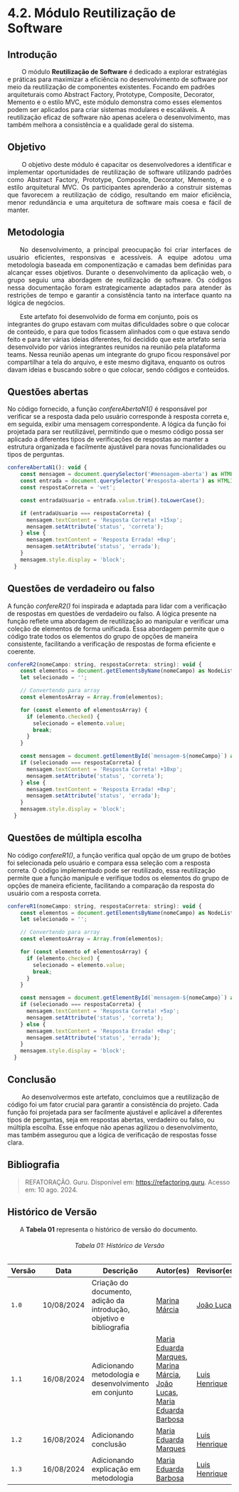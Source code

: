 # 4.2. Módulo Reutilização de Software

## **Introdução**

    
&emsp;&emsp; O módulo **Reutilização de Software** é dedicado a explorar estratégias e práticas para maximizar a eficiência no desenvolvimento de software por meio da reutilização de componentes existentes. Focando em padrões arquiteturais como Abstract Factory, Prototype, Composite, Decorator, Memento e o estilo MVC, este módulo demonstra como esses elementos podem ser aplicados para criar sistemas modulares e escaláveis. A reutilização eficaz de software não apenas acelera o desenvolvimento, mas também melhora a consistência e a qualidade geral do sistema.


## **Objetivo**

<p align="justify">
&emsp;&emsp; O objetivo deste módulo é capacitar os desenvolvedores a identificar e implementar oportunidades de reutilização de software utilizando padrões como Abstract Factory, Prototype, Composite, Decorator, Memento, e o estilo arquitetural MVC. Os participantes aprenderão a construir sistemas que favorecem a reutilização de código, resultando em maior eficiência, menor redundância e uma arquitetura de software mais coesa e fácil de manter.
</p>

## **Metodologia**

<p align="justify">
&emsp;&emsp;No desenvolvimento, a principal preocupação foi criar interfaces de usuário eficientes, responsivas e acessíveis. A equipe adotou uma metodologia baseada em componentização e camadas bem definidas para alcançar esses objetivos. Durante o desenvolvimento da aplicação web, o grupo seguiu uma abordagem de reutilização de software. Os códigos nessa documentação foram estrategicamente adaptados para atender às restrições de tempo e garantir a consistência tanto na interface quanto na lógica de negócios.


&emsp;&emsp;Este artefato foi desenvolvido de forma em conjunto, pois os integrantes do grupo estavam com muitas dificuldades sobre o que colocar de conteúdo, e para que todos ficassem alinhados com o que estava sendo feito e para ter várias ideias diferentes, foi decidido que este artefato seria desenvolvido por vários integrantes reunidos na reunião pela plataforma teams. Nessa reunião apenas um integrante do grupo ficou responsável por compartilhar a tela do arquivo, e este mesmo digitava, enquanto os outros davam ideias e buscando sobre o que colocar, sendo códigos e conteúdos.
</p>

## **Questões abertas**

No código fornecido, a função *confereAbertaN1()* é responsável por verificar se a resposta dada pelo usuário corresponde à resposta correta e, em seguida, exibir uma mensagem correspondente. A lógica da função foi projetada para ser reutilizável, permitindo que o mesmo código possa ser aplicado a diferentes tipos de verificações de respostas ao manter a estrutura organizada e facilmente ajustável para novas funcionalidades ou tipos de perguntas.

```js
confereAbertaN1(): void {
    const mensagem = document.querySelector('#mensagem-aberta') as HTMLElement;
    const entrada = document.querySelector('#resposta-aberta') as HTMLInputElement;
    const respostaCorreta = 'vet'; 

    const entradaUsuario = entrada.value.trim().toLowerCase();

    if (entradaUsuario === respostaCorreta) {
      mensagem.textContent = 'Resposta Correta! +15xp';
      mensagem.setAttribute('status', 'correta');
    } else {
      mensagem.textContent = 'Resposta Errada! +0xp';
      mensagem.setAttribute('status', 'errada');
    }
    mensagem.style.display = 'block';
  }
```


## **Questões de verdadeiro ou falso**

A função *confereR2()* foi inspirada e adaptada para lidar com a verificação de respostas em questões de verdadeiro ou falso. A lógica presente na função reflete uma abordagem de reutilização ao manipular e verificar uma coleção de elementos de forma unificada. Essa abordagem permite que o código trate todos os elementos do grupo de opções de maneira consistente, facilitando a verificação de respostas de forma eficiente e coerente.

```js
confereR2(nomeCampo: string, respostaCorreta: string): void {
    const elementos = document.getElementsByName(nomeCampo) as NodeListOf<HTMLInputElement>;
    let selecionado = '';

    // Convertendo para array
    const elementosArray = Array.from(elementos);

    for (const elemento of elementosArray) {
      if (elemento.checked) {
        selecionado = elemento.value;
        break;
      }
    }

    const mensagem = document.getElementById(`mensagem-${nomeCampo}`) as HTMLElement;
    if (selecionado === respostaCorreta) {
      mensagem.textContent = 'Resposta Correta! +10xp';
      mensagem.setAttribute('status', 'correta');
    } else {
      mensagem.textContent = 'Resposta Errada! +0xp';
      mensagem.setAttribute('status', 'errada');
    }
    mensagem.style.display = 'block';
  }
```


## **Questões de múltipla escolha**

No código *confereR1()*, a função verifica qual opção de um grupo de botões foi selecionada pelo usuário e compara essa seleção com a resposta correta. O código implementado pode ser reutilizado, essa reutilização permite que a função manipule e verifique todos os elementos do grupo de opções de maneira eficiente, facilitando a comparação da resposta do usuário com a resposta correta.

```js
confereR1(nomeCampo: string, respostaCorreta: string): void {
    const elementos = document.getElementsByName(nomeCampo) as NodeListOf<HTMLInputElement>;
    let selecionado = '';

    // Convertendo para array
    const elementosArray = Array.from(elementos);

    for (const elemento of elementosArray) {
      if (elemento.checked) {
        selecionado = elemento.value;
        break;
      }
    }

    const mensagem = document.getElementById(`mensagem-${nomeCampo}`) as HTMLElement;
    if (selecionado === respostaCorreta) {
      mensagem.textContent = 'Resposta Correta! +5xp';
      mensagem.setAttribute('status', 'correta');
    } else {
      mensagem.textContent = 'Resposta Errada! +0xp';
      mensagem.setAttribute('status', 'errada');
    }
    mensagem.style.display = 'block';
  }
```

## **Conclusão**

&emsp;&emsp; Ao desenvolvermos este artefato, concluimos que a reutilização de código foi um fator crucial para garantir a consistência do projeto. Cada função foi projetada para ser facilmente ajustável e aplicável a diferentes tipos de perguntas, seja em respostas abertas, verdadeiro ou falso, ou múltipla escolha. Esse enfoque não apenas agilizou o desenvolvimento, mas também assegurou que a lógica de verificação de respostas fosse clara. 

## **Bibliografia**

> REFATORAÇÃO. Guru. Disponível em: https://refactoring.guru. Acesso em: 10 ago. 2024.

## **Histórico de Versão**
<p align="justify">
&emsp;&emsp;A <strong>Tabela 01</strong> representa o histórico de versão do documento.
</p>

<h6 align="center">Tabela 01: Histórico de Versão</h6>
<div align="center">

| Versão | Data       | Descrição            | Autor(es)                                           | Revisor(es) |
| ------ | ---------- | -------------------- | --------------------------------------------------- | ----------- |
| `1.0`  | 10/08/2024 | Criação do documento, adição da introdução, objetivo e bibliografia | [Marina Márcia](https://github.com/The-Boss-Nina)    | [João Lucas](https://github.com/Jlmsousa) |
| `1.1`  | 16/08/2024 | Adicionando metodologia e desenvolvimento em conjunto | [Maria Eduarda Marques](https://github.com/EduardaSMarques), [Marina Márcia](https://github.com/The-Boss-Nina),  [João Lucas](https://github.com/Jlmsousa), [Maria Eduarda Barbosa](https://github.com/Madu01)  | [Luis Henrique](https://github.com/LuisHenrrique)  |
| `1.2`  | 16/08/2024 | Adicionando conclusão | [Maria Eduarda Marques](https://github.com/EduardaSMarques) | [Luis Henrique](https://github.com/LuisHenrrique)  |
| `1.3`  | 16/08/2024 | Adicionando explicação em metodologia | [Maria Eduarda Barbosa](https://github.com/Madu01) | [Luis Henrique](https://github.com/LuisHenrrique)  |


